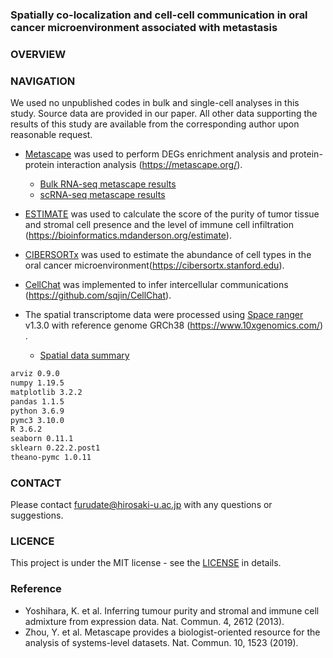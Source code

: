 ### Spatially co-localization and cell-cell communication in oral cancer microenvironment associated with metastasis

### OVERVIEW

### NAVIGATION
We used no unpublished codes in bulk and single-cell analyses in this study. Source data are provided in our paper. All other data supporting the results of this study are available from the corresponding author upon reasonable request.

- [Metascape](https://metascape.org/) was used to perform DEGs enrichment analysis and protein-protein interaction analysis (https://metascape.org/).
  - [Bulk RNA-seq metascape results](/data/bulk_RNAseq_metascape/AnalysisReport.html)
  - [scRNA-seq metascape results](/data/scRNAseq_metascape/AnalysisReport.html)

- [ESTIMATE](https://bioinformatics.mdanderson.org/estimate) was used to calculate the score of the purity of tumor tissue and stromal cell presence and the level of immune cell infiltration (https://bioinformatics.mdanderson.org/estimate).

- [CIBERSORTx](https://cibersortx.stanford.edu) was used to estimate the abundance of cell types in the oral cancer microenvironment(https://cibersortx.stanford.edu). 

- [CellChat](https://github.com/sqjin/CellChat) was implemented to infer intercellular communications (https://github.com/sqjin/CellChat). 


- The spatial transcriptome data were processed using [Space ranger](https://support.10xgenomics.com/spatial-gene-expression/software/pipelines/latest/what-is-space-ranger) v1.3.0 with reference genome GRCh38 (https://www.10xgenomics.com/) .
    - [Spatial data summary](summary.md)


```markdown
arviz 0.9.0
numpy 1.19.5
matplotlib 3.2.2
pandas 1.1.5
python 3.6.9
pymc3 3.10.0
R 3.6.2
seaborn 0.11.1
sklearn 0.22.2.post1
theano-pymc 1.0.11
```

### CONTACT
Please contact <furudate@hirosaki-u.ac.jp> with any questions or suggestions.


### LICENCE
This project is under the MIT license - see the [LICENSE](LICENSE) in details.


### Reference
- Yoshihara, K. et al. Inferring tumour purity and stromal and immune cell admixture from expression data. Nat. Commun. 4, 2612 (2013).
- Zhou, Y. et al. Metascape provides a biologist-oriented resource for the analysis of systems-level datasets. Nat. Commun. 10, 1523 (2019).
